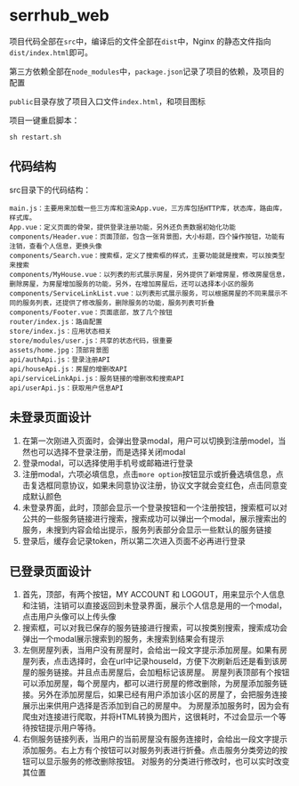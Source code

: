 # serrhub_web

项目代码全部在`src`中，编译后的文件全部在`dist`中，Nginx 的静态文件指向`dist/index.html`即可。

第三方依赖全部在`node_modules`中，`package.json`记录了项目的依赖，及项目的配置

`public`目录存放了项目入口文件`index.html`，和项目图标

项目一键重启脚本：
    
    sh restart.sh
    
## 代码结构

src目录下的代码结构：
    
    main.js：主要用来加载一些三方库和渲染App.vue，三方库包括HTTP库，状态库，路由库，样式库。
    App.vue：定义页面的骨架，提供登录注册功能，另外还负责数据初始化功能
    components/Header.vue：页面顶部，包含一张背景图，大小标题，四个操作按钮，功能有注销，查看个人信息，更换头像
    components/Search.vue：搜索框，定义了搜索框的样式，主要功能就是搜索，可以按类型来搜索
    components/MyHouse.vue：以列表的形式展示房屋，另外提供了新增房屋，修改房屋信息，删除房屋，为房屋增加服务的功能，另外，在增加房屋后，还可以选择本小区的服务
    components/ServiceLinkList.vue：以列表形式展示服务，可以根据房屋的不同来展示不同的服务列表，还提供了修改服务，删除服务的功能，服务列表可折叠
    components/Footer.vue：页面底部，放了几个按钮
    router/index.js：路由配置
    store/index.js：应用状态相关
    store/modules/user.js：共享的状态代码，很重要
    assets/home.jpg：顶部背景图
    api/authApi.js：登录注册API
    api/houseApi.js：房屋的增删改API
    api/serviceLinkApi.js：服务链接的增删改和搜索API
    api/userApi.js：获取用户信息API
    
## 未登录页面设计

1. 在第一次刚进入页面时，会弹出登录modal，用户可以切换到注册model，当然也可以选择不登录注册，而是选择关闭modal
2. 登录modal，可以选择使用手机号或邮箱进行登录
3. 注册modal，六项必填信息，点击`more option`按钮显示或折叠选填信息，点击复选框同意协议，如果未同意协议注册，协议文字就会变红色，点击同意变成默认颜色
4. 未登录界面，此时，顶部会显示一个登录按钮和一个注册按钮，搜索框可以对公共的一些服务链接进行搜索，搜索成功可以弹出一个modal，展示搜索出的服务，未搜到内容会给出提示，服务列表部分会显示一些默认的服务链接
5. 登录后，缓存会记录token，所以第二次进入页面不必再进行登录

## 已登录页面设计

1. 首先，顶部，有两个按钮，MY ACCOUNT 和 LOGOUT，用来显示个人信息和注销，注销可以直接返回到未登录界面，展示个人信息是用的一个modal，点击用户头像可以上传头像
2. 搜索框，可以对我已保存的服务链接进行搜索，可以按类别搜索，搜索成功会弹出一个modal展示搜索到的服务，未搜索到结果会有提示
3. 左侧房屋列表，当用户没有房屋时，会给出一段文字提示添加房屋。如果有房屋列表，点击选择时，会在url中记录houseId，方便下次刷新后还是看到该房屋的服务链接。并且点击房屋后，会加粗标记该房屋。
房屋列表顶部有个按钮可以添加房屋，每个房屋内，都可以进行房屋的修改删除，为房屋添加服务链接。另外在添加房屋后，如果已经有用户添加该小区的房屋了，会把服务连接展示出来供用户选择是否添加到自己的房屋中。
为房屋添加服务时，因为会有爬虫对连接进行爬取，并将HTML转换为图片，这很耗时，不过会显示一个等待按钮提示用户等待。
4. 右侧服务链接列表，当用户的当前房屋没有服务连接时，会给出一段文字提示添加服务。右上方有个按钮可以对服务列表进行折叠。点击服务分类旁边的按钮可以显示服务的修改删除按钮。
对服务的分类进行修改时，也可以实时改变其位置
